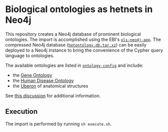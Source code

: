 # Biological ontologies as hetnets in Neo4j

This repository creates a Neo4j database of prominent biological ontologies. The import is accomplished using the EBI's [`ols-neo4j-app`](https://github.com/EBISPOT/OLS/tree/master/ols-apps/ols-neo4j-app "EBISPOT/OLS on GitHub"). The compressed Neo4j database ([`hetontology.db.tar.xz`](database/hetontology.db.tar.xz)) can be easily deployed to a Neo4j instance to bring the convenience of the Cypher query language to ontologies.

The available ontologies are listed in [`ontology-config`](ontology-config) and include:

+ the [Gene Ontology](http://geneontology.org/)
+ the [Human Disease Ontology](http://disease-ontology.org/)
+ the [Uberon](http://uberon.org) of anatomical structures

See [this discussion](https://github.com/EBISPOT/OLS/issues/104 "EBISPOT/OLS#104: Creating a Neo4j instance of an ontology") for additional information.

## Execution

The import is performed by running `sh execute.sh`.
